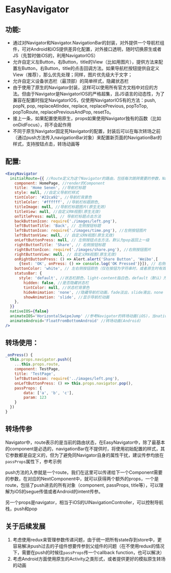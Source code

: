 # EasyNavigator

## 功能:
+ 通过对Navigator和Navigator.NavigationBar的封装，对外提供一个导航栏组件，可对Android和iOS提供差异化配置，对外接口透明，随时切换原生或者JS（先暂时做iOS的，利用NavigatorIOS）
+ 允许自定义左Button，右Button，title的View（比如用图片），提供方法来配置左Button，右Button，title的点击回调方法。如果导航栏按钮提供自定义View（推荐），那么优先处理；同样，图片优先级大于文字；
+ 允许自定义设备状态栏（最顶部）的简单样式，隐藏状态栏
+ 由于使用了原生的Navigator封装，这样可以使用所有官方文档中对应的方法。但由于Navigator是NavigatorIOS的严格超集，且JS语言的动态性，为了兼容在配置时指定NavigatorIOS，仅使用NavigatorIOS有的方法：push, popN, pop, replaceAtIndex, replace, replacePrevious, popToTop, popToRoute, replacePreviousAndPop, resetTo。
+ 接上一条，如果配置使用原生，props如果使用Navigator独有的函数（比如onDidFocus），将不会起作用
+ 不同于原生Navigator固定死Navigator的配置，封装后可以在每次转场之前（通过push方法传入navigationBar对象）来配置新页面的NavigationBar的样式，支持按钮点击，转场动画等


## 配置:

```jsx
<EasyNavigator
  initialRoute={{ //Route定义为这个Navigator的路由，包括每次跳转需要的参数，NavigationBar配置
    component: HomePage, //render的Component
    title: 'Home Senen', //导航栏标题
    style: null, //自定义导航栏样式
    tintColor: '#22ca92', //导航栏背景色
    titleColor: '#ffffff', //导航栏标题颜色,
    titleImage: null, //导航栏标题图片(原生无效)
    titleView: null, //自定义RN视图(原生无效)
    onTitlePress: null, // 导航栏标题点击方法
    backButtonIcon: require('./images/left.png'),
    leftButtonTitle: 'Back', // 左侧按钮标题
    leftButtonIcon: require('./images/time.png'), //左侧按钮图片
    leftButtonView: null, // 自定义RN视图(原生无效)
    onLeftButtonPress: null, // 左侧按钮点击方法，默认为pop返回上一级
    rightButtonTitle: 'Share', // 右侧按钮标题
    rightButtonIcon: require('./images/share.png'), //右侧按钮图片
    rightButtonView: null, // 自定义RN视图(原生无效)
    onRightButtonPress: () => Alert.alert('Share Button', 'Weibo',[
      {text: 'OK', onPress: () => console.log('OK Pressed')}]), // 右侧按钮点击方法，默认无值
    buttonColor: 'white', // 左右侧按钮颜色（仅在按钮为字符串时，或者原生时有效）
    statusBar: {
      style: 'default', //状态栏颜色，light-content指白色，default（默认）为黑色
    	hidden: false, //是否隐藏状态栏
    	tintColor: null, //状态栏背景色
    	hideAnimation: 'none', //隐藏导航栏动画，fade淡出，slide滑出，none（默认）为无动画
    	showAnimation: 'slide', //显示导航栏动画
    },
  }}
  nativeIOS={false}
  animateIOS='HorizontalSwipeJump' //参考Navigator的转场动画(iOS)，当native时无效，参数为字符串或者可以自定义函数
  animateAndroid='FloatFromBottomAndroid' //转场动画(Android)
/>
```

## 转场使用：

```jsx
_onPress() {
  this.props.navigator.push({
    ...this.props.route,
    component: TestPage,
    title: 'TestPage',
    leftButtonIcon: require('../images/left.png'),
    onLeftButtonPress: () => this.props.navigator.pop(),
    passProps: {
    	data: ['a', 'b', 'c'],
    	param: 123
    }
  })
}
```

## 转场传参

Navigator中，route表示的是当前的路由状态，在EasyNavigator中，除了最基本的component是必选的，navigationBar在不提供时，将使用初始配置的样式，其它参数都是自定义的，但为了避免同Navigator自身的属性干扰，建议传参均放在`passProps`属性下，参考示例

push方法的入参就是一个route，我们在这里可以传递给下一个Component需要的参数，在对应的NextComponent中，就可以获得两个额外的props，一个是route，包括了push进去的所有对象（component, passProps, title等），可以理解为iOS的segue传值或者Android的intent传参。

另一个props是navigator，相当于iOS的UINavigationController，可以控制导航栈，push和pop


## 关于后续发展

1. 考虑使用redux来管理参数传递问题，由于统一把所有state存到store中，更容易解决push过去的子组件想要传参到父组件的问题（在不使用redux的情况下，需要在push的时候往`passProps`传一个callback function，也可以解决）
2. 考虑Android方面使用原生的Activity之类形式，或者提供更好的模拟原生转场的动画
